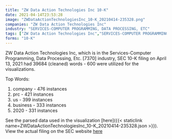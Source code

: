 ```yaml
---
title: "ZW Data Action Technologies Inc 10-K"
date: 2021-04-14T23:53:28
image: "ZWDataActionTechnologiesInc_10-K_20210414-235328.png"
companies: "ZW Data Action Technologies Inc"
industry: "SERVICES-COMPUTER PROGRAMMING, DATA PROCESSING, ETC"
tags: ["ZW Data Action Technologies Inc","SERVICES-COMPUTER PROGRAMMING, DATA PROCESSING, ETC.","04-13-2021","10-K"]
forms: "10-K"
---
```

ZW Data Action Technologies Inc, which is in the Services-Computer Programming, Data Processing, Etc. [7370] industry, SEC 10-K filing on April 13, 2021 had 39684 (cleaned) words - 600 were utilized for the visualizations.

Top Words:
1. company - 476 instances
2. prc - 421 instances
3. us - 399 instances
4. business - 333 instances
5. 2020 - 331 instances


See the parsed data used in the visualization [here]({{< staticlink name=ZWDataActionTechnologiesInc_10-K_20210414-235328.json >}}).  
View the actual filing on the SEC website [here](https://www.sec.gov/Archives/edgar/data/1376321/0001171843-21-002452.txt)